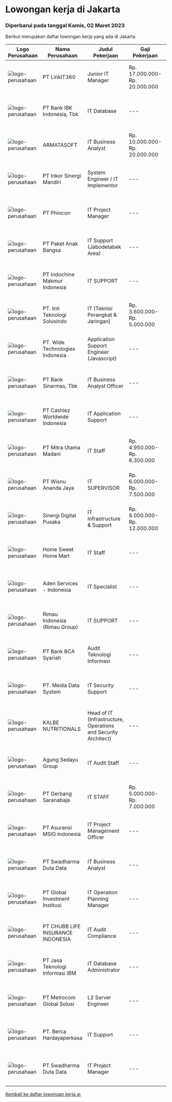 
  # Lowongan kerja di Jakarta

  ### Diperbarui pada tanggal Kamis, 02 Maret 2023

  Berikut merupakan daftar lowongan kerja yang ada di Jakarta

  |Logo Perusahaan | Nama Perusahaan | Judul Pekerjaan | Gaji Pekerjaan | Lokasi | Deskripsi | Tanggal diunggah | Pranala |
  | -------------- | --------------- | --------------- | --------- | --------- | -------------- | ------- | ----------- |
  |![logo-perusahaan](https://image-service-cdn.seek.com.au/a7a1cddb6b2ed09742de35d5b61da4998fc15d24/ee4dce1061f3f616224767ad58cb2fc751b8d2dc)|PT LinkIT360|Junior IT Manager|Rp. 17.000.000-Rp. 20.000.000|Jakarta Raya|Job Specification : Excellent knowledge of technical management, information analysis and of computer hardware/software system Expertise in data...|Selasa, 28 Februari 2023|https://www.jobstreet.co.id/id/job/junior-it-manager-4242754?token=0~c256a4de-b9fd-4515-aab9-8f9d2df3babf&sectionRank=1&jobId=jobstreet-id-job-4242754|
|![logo-perusahaan](https://image-service-cdn.seek.com.au/9dda1b816dbb7694158bbd8c1d813f2ea5cf0203/ee4dce1061f3f616224767ad58cb2fc751b8d2dc)|PT Bank IBK Indonesia, Tbk|IT Database|---|Jakarta Pusat|Kualifikasi : Pendidikan terakhir minimal Bachelor's Degree/S1 pada program studi Computer Science/ Information Technology Minimal memiliki pengalaman...|Selasa, 28 Februari 2023|https://www.jobstreet.co.id/id/job/it-database-4242620?token=0~c256a4de-b9fd-4515-aab9-8f9d2df3babf&sectionRank=2&jobId=jobstreet-id-job-4242620|
|![logo-perusahaan](https://image-service-cdn.seek.com.au/5d35e8e13bd739e4c8e7b5abf7119bc1a94f6d4b/ee4dce1061f3f616224767ad58cb2fc751b8d2dc)|ARMATASOFT|IT Business Analyst|Rp. 10.000.000-Rp. 20.000.000|Jakarta Raya|We are looking for a skilled Senior IT Business Analyst to join our IT Development TeamYour Responsible : Evaluating and Optimizing business processes...|Rabu, 01 Maret 2023|https://www.jobstreet.co.id/id/job/it-business-analyst-4244510?token=0~c256a4de-b9fd-4515-aab9-8f9d2df3babf&sectionRank=3&jobId=jobstreet-id-job-4244510|
|![logo-perusahaan](https://image-service-cdn.seek.com.au/c2747c251ac480b95a33debcb18449009c41654d/ee4dce1061f3f616224767ad58cb2fc751b8d2dc)|PT Inkor Sinergi Mandiri|System Engineer / IT Implementor|---|Jakarta Raya|Candidate Qualification: Minimum 4 years of working experience as System Engineer / IT Implementor. Minimum bachelor degree in Computer Science or...|Senin, 27 Februari 2023|https://www.jobstreet.co.id/id/job/system-engineer-it-implementor-4240506?token=0~c256a4de-b9fd-4515-aab9-8f9d2df3babf&sectionRank=4&jobId=jobstreet-id-job-4240506|
|![logo-perusahaan](https://image-service-cdn.seek.com.au/dc2a5dfe85bc5e2992ec4e14ebbcee3c4b6fe0cd/ee4dce1061f3f616224767ad58cb2fc751b8d2dc)|PT Phincon|IT Project Manager|---|Jakarta Selatan|Requirements: Minimum 6 years experiences as an Operation Manager for Support and Maintenance Projects Experience in customer service is essential, as...|Selasa, 28 Februari 2023|https://www.jobstreet.co.id/id/job/it-project-manager-4243601?token=0~c256a4de-b9fd-4515-aab9-8f9d2df3babf&sectionRank=5&jobId=jobstreet-id-job-4243601|
|![logo-perusahaan](https://image-service-cdn.seek.com.au/5bb631a0cde68ae8551a39a1c5e4f245fb4cebf9/ee4dce1061f3f616224767ad58cb2fc751b8d2dc)|PT Paket Anak Bangsa|IT Support (Jabodetabek Area)|---|Jakarta Raya|Responsibilities: Installing and configuring computer hardware, software, operating systems, networks, printers and scanners Monitoring and...|Rabu, 01 Maret 2023|https://www.jobstreet.co.id/id/job/it-support-jabodetabek-area-4245345?token=0~c256a4de-b9fd-4515-aab9-8f9d2df3babf&sectionRank=6&jobId=jobstreet-id-job-4245345|
|![logo-perusahaan](https://i.ibb.co/sqvTCh9/112815900-stock-vector-no-image-available-icon-flat-vector.webp)|PT Indochine Makmur Indonesia|IT SUPPORT|---|Jakarta Raya|IT SUPPORT Laki-lakii/permpuan, usia 21-35 tahun Lulusan minimal S1 dari bidang Ilmu Komputer; Teknologi Informasi, Ilmu Statistika Terapan, Ilmu...|Rabu, 01 Maret 2023|https://www.jobstreet.co.id/id/job/it-support-4244231?token=0~c256a4de-b9fd-4515-aab9-8f9d2df3babf&sectionRank=7&jobId=jobstreet-id-job-4244231|
|![logo-perusahaan](https://image-service-cdn.seek.com.au/3486533fc590dfa8bff868871c021c77fb2bcd8d/ee4dce1061f3f616224767ad58cb2fc751b8d2dc)|PT. Inti Teknologi Solusindo|IT (Teknisi Perangkat & Jaringan)|Rp. 3.600.000-Rp. 5.000.000|Jakarta Barat|Kualifikasi: Maksimal umur 30 tahun Minimal Pendidikan SMA/Sederajat Berpengalaman di Bidang CCTV, Mesin Absen dan Akses Kontrol minimal 1 Tahun...|Rabu, 01 Maret 2023|https://www.jobstreet.co.id/id/job/it-teknisi-perangkat-jaringan-4244901?token=0~c256a4de-b9fd-4515-aab9-8f9d2df3babf&sectionRank=8&jobId=jobstreet-id-job-4244901|
|![logo-perusahaan](https://image-service-cdn.seek.com.au/c799b5a77c836961daffa0a3a95db18757ab385b/ee4dce1061f3f616224767ad58cb2fc751b8d2dc)|PT. Wide Technologies Indonesia|Application Support Engineer (Javascript)|---|Jakarta Selatan|We are seeking a knowledgeable application support engineer to monitor and maintain the efficiency of our software applications. In this role, your...|Rabu, 01 Maret 2023|https://www.jobstreet.co.id/id/job/application-support-engineer-javascript-4245209?token=0~c256a4de-b9fd-4515-aab9-8f9d2df3babf&sectionRank=9&jobId=jobstreet-id-job-4245209|
|![logo-perusahaan](https://image-service-cdn.seek.com.au/183e728b1aaa48d9cd3efc94c4090f63804ec968/ee4dce1061f3f616224767ad58cb2fc751b8d2dc)|PT Bank Sinarmas, Tbk|IT Business Analyst Officer|---|Jakarta Raya|Deskripsi pekerjaan: Memberikan review/masukan atas permintaan pengembangan system dari Business Unit yang disampaikan dalam bentuk Business...|Rabu, 01 Maret 2023|https://www.jobstreet.co.id/id/job/it-business-analyst-officer-4245056?token=0~c256a4de-b9fd-4515-aab9-8f9d2df3babf&sectionRank=10&jobId=jobstreet-id-job-4245056|
|![logo-perusahaan](https://image-service-cdn.seek.com.au/c0e74edb2bdb228405b9b0e4c4ec5cec4189da30/ee4dce1061f3f616224767ad58cb2fc751b8d2dc)|PT Cashlez Worldwide Indonesia|IT Application Support|---|Jakarta Barat|Job Qualifications: Bachelor's degree in Computer Science, Software Engineering, or related discipline, or equivalent work experience is required....|Rabu, 01 Maret 2023|https://www.jobstreet.co.id/id/job/it-application-support-4244828?token=0~c256a4de-b9fd-4515-aab9-8f9d2df3babf&sectionRank=11&jobId=jobstreet-id-job-4244828|
|![logo-perusahaan](https://image-service-cdn.seek.com.au/abe2344a2905e0499372893a4d7c77e15cdde62c/ee4dce1061f3f616224767ad58cb2fc751b8d2dc)|PT Mitra Utama Madani|IT Staff|Rp. 4.950.000-Rp. 6.300.000|Jakarta Selatan|Qualifications :· Bachelor’s Degree in Computer Science· Preferably having 1-2 years experience in programming or analyst system· Freshgraduated are...|Selasa, 28 Februari 2023|https://www.jobstreet.co.id/id/job/it-staff-4242339?token=0~c256a4de-b9fd-4515-aab9-8f9d2df3babf&sectionRank=12&jobId=jobstreet-id-job-4242339|
|![logo-perusahaan](https://image-service-cdn.seek.com.au/a3c17e097a0c6ecf0c0791cddc98bba681b3858d/ee4dce1061f3f616224767ad58cb2fc751b8d2dc)|PT Wisnu Ananda Jaya|IT SUPERVISOR|Rp. 6.000.000-Rp. 7.500.000|Jakarta Raya|Job Description Maintain and solve hardware and software problems (PC, laptop, Mac, printer, server) Maintain computer network (LAN/WLAN, switch,...|Selasa, 28 Februari 2023|https://www.jobstreet.co.id/id/job/it-supervisor-4240477?token=0~c256a4de-b9fd-4515-aab9-8f9d2df3babf&sectionRank=13&jobId=jobstreet-id-job-4240477|
|![logo-perusahaan](https://image-service-cdn.seek.com.au/2a690b70350def8d0e97db69d2b13a3e234356af/ee4dce1061f3f616224767ad58cb2fc751b8d2dc)|Sinergi Digital Pusaka|IT Infrastructure & Support|Rp. 8.000.000-Rp. 12.000.000|Jakarta Barat|Memastikan setiap aplikasi / system yang dipakai oleh user berfungsi seperti yang seharusnya. Memastikan setiap jaringan di komputer user dapat...|Selasa, 28 Februari 2023|https://www.jobstreet.co.id/id/job/it-infrastructure-support-4243413?token=0~c256a4de-b9fd-4515-aab9-8f9d2df3babf&sectionRank=14&jobId=jobstreet-id-job-4243413|
|![logo-perusahaan](https://image-service-cdn.seek.com.au/3d5e17df7a4d2d3aa12d60154384581e645daf33/ee4dce1061f3f616224767ad58cb2fc751b8d2dc)|Home Sweet Home Mart|IT Staff|---|Jakarta Raya|Deskripsi Pekerjaan: Melakukan Development Software (Web &amp; Desktop) Memproses "User Requirement" sesuai dengan permintaan. Melayani...|Selasa, 28 Februari 2023|https://www.jobstreet.co.id/id/job/it-staff-4242308?token=0~c256a4de-b9fd-4515-aab9-8f9d2df3babf&sectionRank=15&jobId=jobstreet-id-job-4242308|
|![logo-perusahaan](https://image-service-cdn.seek.com.au/3aa296b01313de472f898df2fd0075139e176476/ee4dce1061f3f616224767ad58cb2fc751b8d2dc)|Aden Services - Indonesia|IT Specialist|---|Jakarta Selatan|Skills and Experience At least 3 years’ experience working within network and servers or similar role Experience with Windows Server and Microsoft 365...|Rabu, 01 Maret 2023|https://www.jobstreet.co.id/id/job/it-specialist-4244295?token=0~c256a4de-b9fd-4515-aab9-8f9d2df3babf&sectionRank=16&jobId=jobstreet-id-job-4244295|
|![logo-perusahaan](https://image-service-cdn.seek.com.au/6a2bbe1bfbdbe24aa523c1cd1cbd50d0dd665e1f/ee4dce1061f3f616224767ad58cb2fc751b8d2dc)|Rimau Indonesia (Rimau Group)|IT SUPPORT|---|Jakarta Pusat|Candidate must possess at least a Bachelor's Degree, Computer Science/Information Technology or equivalent. Required skill(s): system administration...|Senin, 27 Februari 2023|https://www.jobstreet.co.id/id/job/it-support-4240830?token=0~c256a4de-b9fd-4515-aab9-8f9d2df3babf&sectionRank=17&jobId=jobstreet-id-job-4240830|
|![logo-perusahaan](https://image-service-cdn.seek.com.au/0db67dcf4130d300ba9099f07ef2e52aff7bbc05/ee4dce1061f3f616224767ad58cb2fc751b8d2dc)|PT Bank BCA Syariah|Audit Teknologi Informasi|---|Jakarta Pusat|Deskripsi Pekerjaan: Melaksanakan audit atas kegiatan penyelenggaraan teknologi informasi pada unit kerja teknologi informasi dan unit kerja terkait,...|Selasa, 28 Februari 2023|https://www.jobstreet.co.id/id/job/audit-teknologi-informasi-4243115?token=0~c256a4de-b9fd-4515-aab9-8f9d2df3babf&sectionRank=18&jobId=jobstreet-id-job-4243115|
|![logo-perusahaan](https://image-service-cdn.seek.com.au/a6b3216b0b18c9c4fa4e0d87b2efc12715bfc81b/ee4dce1061f3f616224767ad58cb2fc751b8d2dc)|PT. Media Data System|IT Security Support|---|Jakarta Selatan|Responsibilities: Maintaining and regularly updating Data Protection in the system in accordance with corporate policies. Serves as Layer 1 Support to...|Kamis, 02 Maret 2023|https://www.jobstreet.co.id/id/job/it-security-support-4245664?token=0~c256a4de-b9fd-4515-aab9-8f9d2df3babf&sectionRank=19&jobId=jobstreet-id-job-4245664|
|![logo-perusahaan](https://image-service-cdn.seek.com.au/26b68bd4418b4b741ab2ef4226ab3f5e09f39635/ee4dce1061f3f616224767ad58cb2fc751b8d2dc)|KALBE NUTRITIONALS|Head of IT (Infrastructure, Operations and Security Architect)|---|Jakarta Utara|1. Establish standards and best practices architecture for managing both internal and cloud IT infrastructure, including network, access...|Rabu, 01 Maret 2023|https://www.jobstreet.co.id/id/job/head-of-it-infrastructure-operations-and-security-architect-4245093?token=0~c256a4de-b9fd-4515-aab9-8f9d2df3babf&sectionRank=20&jobId=jobstreet-id-job-4245093|
|![logo-perusahaan](https://image-service-cdn.seek.com.au/75cd20c6e857f7ccd11aa52e04c1862ca8c845f2/ee4dce1061f3f616224767ad58cb2fc751b8d2dc)|Agung Sedayu Group|IT Audit Staff|---|Jakarta Utara|Tugas &amp; Tanggung Jawab: Melakukan kegiatan IT Audit dengan perencanaan audit yang telah disiapkan maupun penugasan khusus Membuat draft laporan...|Rabu, 01 Maret 2023|https://www.jobstreet.co.id/id/job/it-audit-staff-4244972?token=0~c256a4de-b9fd-4515-aab9-8f9d2df3babf&sectionRank=21&jobId=jobstreet-id-job-4244972|
|![logo-perusahaan](https://image-service-cdn.seek.com.au/ef33326ebf7a1edc18f87b6ef0a5c9523097dbdc/ee4dce1061f3f616224767ad58cb2fc751b8d2dc)|PT Gerbang Saranabaja|IT STAFF|Rp. 5.000.000-Rp. 7.000.000|Jakarta Utara|Persyaratan: Jujur Bertanggungjawab Dapat bekerja dengan tim maupun mandiri Minimal D3 Tehnik Informatika Maksimal usia 35 Tahun Minimal 3 Tahun...|Selasa, 28 Februari 2023|https://www.jobstreet.co.id/id/job/it-staff-4242039?token=0~c256a4de-b9fd-4515-aab9-8f9d2df3babf&sectionRank=22&jobId=jobstreet-id-job-4242039|
|![logo-perusahaan](https://image-service-cdn.seek.com.au/394117c706557de3618ee4a3203d885491bf9c39/ee4dce1061f3f616224767ad58cb2fc751b8d2dc)|PT Asuransi MSIG Indonesia|IT Project Management Officer|---|Jakarta Selatan|Escalating, follow up and ensure completion of incidents  Helps in analyzing and testing solutions the project Support for Data Analyst Operate as a...|Rabu, 01 Maret 2023|https://www.jobstreet.co.id/id/job/it-project-management-officer-4244441?token=0~c256a4de-b9fd-4515-aab9-8f9d2df3babf&sectionRank=23&jobId=jobstreet-id-job-4244441|
|![logo-perusahaan](https://image-service-cdn.seek.com.au/0f683dc67275bb803453d1e92fb7cd7b12b824b6/ee4dce1061f3f616224767ad58cb2fc751b8d2dc)|PT Swadharma Duta Data|IT Business Analyst|---|Jakarta Timur|Pengalaman min. 2 tahun dibidang IT sebagai Business Analysis. Pengalaman bekerja didunia perbankan diutamakan Pengalaman dalam membuat laporan detail...|Kamis, 02 Maret 2023|https://www.jobstreet.co.id/id/job/it-business-analyst-4245679?token=0~c256a4de-b9fd-4515-aab9-8f9d2df3babf&sectionRank=24&jobId=jobstreet-id-job-4245679|
|![logo-perusahaan](https://image-service-cdn.seek.com.au/2231b5c44d0e096862317c9fcaa64321066a3e01/ee4dce1061f3f616224767ad58cb2fc751b8d2dc)|PT Global Investment Institusi|IT Operation Planning Manager|---|Jakarta Selatan|JOB DESCRIPTIONS:·       Maintain/monitor various systems that are currently bulit/set-up to be stable·       Identify the cause, establish and...|Kamis, 02 Maret 2023|https://www.jobstreet.co.id/id/job/it-operation-planning-manager-4245596?token=0~c256a4de-b9fd-4515-aab9-8f9d2df3babf&sectionRank=25&jobId=jobstreet-id-job-4245596|
|![logo-perusahaan](https://image-service-cdn.seek.com.au/2b14b25b031ffa09ac4812ea78dd856bc7b80ba5/ee4dce1061f3f616224767ad58cb2fc751b8d2dc)|PT CHUBB LIFE INSURANCE INDONESIA|IT Audit Compliance|---|Jakarta Raya|Position SummaryEvaluate risk management practices to ensure compliance with the organization’s IT strategy, policies, standards, and procedures.Job...|Rabu, 01 Maret 2023|https://www.jobstreet.co.id/id/job/it-audit-compliance-4230963?token=0~c256a4de-b9fd-4515-aab9-8f9d2df3babf&sectionRank=26&jobId=jobstreet-id-job-4230963|
|![logo-perusahaan](https://image-service-cdn.seek.com.au/57a15351f6b9b27080c4c599369b98a7f5ab11cc/ee4dce1061f3f616224767ad58cb2fc751b8d2dc)|PT Jasa Teknologi Informasi IBM|IT Database Administrator|---|Jakarta Pusat|The ideal candidate for this should have a unique blend of soft skills, analytical skills, technical skills and agility. Someone who is proactive,...|Rabu, 01 Maret 2023|https://www.jobstreet.co.id/id/job/it-database-administrator-4245160?token=0~c256a4de-b9fd-4515-aab9-8f9d2df3babf&sectionRank=27&jobId=jobstreet-id-job-4245160|
|![logo-perusahaan](https://image-service-cdn.seek.com.au/ff4cb1233a290f926d9dced69b6a50ab8b087e47/ee4dce1061f3f616224767ad58cb2fc751b8d2dc)|PT Metrocom Global Solusi|L2 Server Engineer|---|Jakarta Raya|Qualifications: Minimal Bachelor's degree or Diploma degree in Computer Engineering, Computer Science, Information Technology, or equivalent; 2 years...|Rabu, 01 Maret 2023|https://www.jobstreet.co.id/id/job/l2-server-engineer-4230912?token=0~c256a4de-b9fd-4515-aab9-8f9d2df3babf&sectionRank=28&jobId=jobstreet-id-job-4230912|
|![logo-perusahaan](https://image-service-cdn.seek.com.au/52f06d17b1599d3c6518c2d2dcd9c5373397d29d/ee4dce1061f3f616224767ad58cb2fc751b8d2dc)|PT. Berca Hardayaperkasa|IT Support|---|Aceh|Responsibilities: Analyzing, troubleshooting, and installation to several areas including desktop hardware, operating systems (Windows 7/8/10),...|Senin, 27 Februari 2023|https://www.jobstreet.co.id/id/job/it-support-4240563?token=0~c256a4de-b9fd-4515-aab9-8f9d2df3babf&sectionRank=29&jobId=jobstreet-id-job-4240563|
|![logo-perusahaan](https://image-service-cdn.seek.com.au/0f683dc67275bb803453d1e92fb7cd7b12b824b6/ee4dce1061f3f616224767ad58cb2fc751b8d2dc)|PT Swadharma Duta Data|IT Project  Manager|---|Jakarta Timur|Pengalaman min. 3 tahun dibidang IT Project Manager Memiliki sertifikasi CAPM (diutamakan) Pengalaman bekerja didunia perbankan diutamakan...|Kamis, 02 Maret 2023|https://www.jobstreet.co.id/id/job/it-project-manager-4245683?token=0~c256a4de-b9fd-4515-aab9-8f9d2df3babf&sectionRank=30&jobId=jobstreet-id-job-4245683|


  [Kembali ke daftar lowongan kerja 🔙](../README.md#daftar-lowongan-kerja)
  